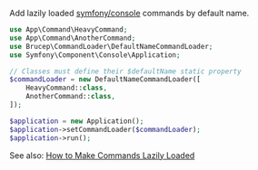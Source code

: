 Add lazily loaded [symfony/console](https://github.com/symfony/console) commands by default name.

```php
use App\Command\HeavyCommand;
use App\Command\AnotherCommand;
use Brucep\CommandLoader\DefaultNameCommandLoader;
use Symfony\Component\Console\Application;

// Classes must define their $defaultName static property
$commandLoader = new DefaultNameCommandLoader([
    HeavyCommand::class,
    AnotherCommand::class,
]);

$application = new Application();
$application->setCommandLoader($commandLoader);
$application->run();
```

See also: [How to Make Commands Lazily Loaded](https://symfony.com/doc/4.2/console/lazy_commands.html)
